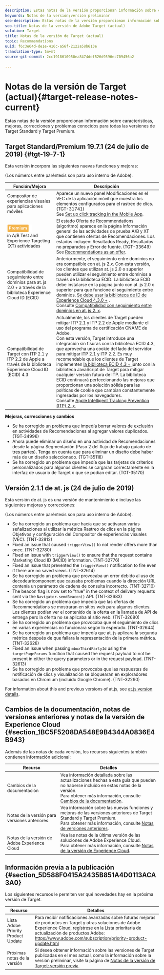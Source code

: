 ```yaml
---
description: Estas notas de la versión proporcionan información sobre características, mejoras, correcciones y problemas conocidos para todas las versiones de Target Standard y Target Premium.
keywords: Notas de la versión;versión preliminar
seo-description: Estas notas de la versión proporcionan información sobre características, mejoras, correcciones y problemas conocidos para todas las versiones de Adobe Target Standard y Target Premium.
seo-title: Notas de la versión de Adobe Target (actual)
solution: Target
title: Notas de la versión de Target (actual)
topic: Recommendations
uuid: f6c3e64d-de1e-416c-a56f-2122a58b613e
translation-type: tm+mt
source-git-commit: 2cc1918610950ea8474def526d9596ec709456a2

---
```



# Notas de la versión de Target (actual){#target-release-notes-current}

Estas notas de la versión proporcionan información sobre características, mejoras, correcciones y problemas conocidos para todas las versiones de Target Standard y Target Premium.

## Target Standard/Premium 19.7.1 (24 de julio de 2019) {#tgt-19-7-1}

Esta versión incorpora las siguientes nuevas funciones y mejoras:

(Los números entre paréntesis son para uso interno de Adobe).

| Función/Mejora | Descripción |
| --- | --- |
| Compositor de experiencias visuales para aplicaciones móviles | Aparece un nuevo panel Modificaciones en el VEC de la aplicación móvil que muestra los elementos configurados para el rastreo de clics. (TGT-31741)<br> See [Set up click tracking in the Mobile App](/help/c-target-mobile-app/c-mobile-visual-experience-composer/set-up-click-tracking-in-the-mobile-vec.md). |
| ![Premium badgerecommendations](/help/assets/premium.png)<br>in A/B Test and Experience Targeting (XT) actividades | El estado Oferta de Recommendations (algoritmo) aparece en la página Información general de las actividades de prueba A/B y XT que contienen ofertas de Recomendaciones. Los estados incluyen: Resultados Ready, Resultados no preparados y Error de fuente. (TGT-33649)<br>See [Recommendations as an offer](/help/c-recommendations/recommendations-as-an-offer.md#status). |
| Compatibilidad de seguimiento entre dominios para at. js 2.0 + a través de la biblioteca Experience Cloud ID (ECID) | Anteriormente, el seguimiento entre dominios no era compatible con at. js 2.*x*. Con esta versión, los clientes que utilizan at. js 2.0 o superior pueden utilizar el seguimiento entre dominios a través de la biblioteca ECID. La biblioteca ECID debe instalarse en la página junto con at. js 2.0 o superior para que funcione el seguimiento entre dominios. [Se debe usar la biblioteca de ID de Experience Cloud 4.3.0 +](https://marketing.adobe.com/resources/help/en_US/mcvid/mcvid-release-notes.html) .<br>Consulte [Compatibilidad con seguimiento entre dominios en at. js 2. x](/help/c-implementing-target/c-implementing-target-for-client-side-web/upgrading-from-atjs-1x-to-atjs-20.md#cross-domain). |
| Compatibilidad de Target con ITP 2.1 y ITP 2.2 de Apple a través de la biblioteca Experience Cloud ID (ECID) 4.3 | Actualmente, los clientes de Target pueden mitigar ITP 2.1 y ITP 2.2 de Apple mediante el uso del programa de certificación CNAME de Adobe.<br>Con esta versión, Target introduce una integración sin fisuras con la biblioteca ECID 4.3, que aprovecha una cookie del lado del servidor para mitigar ITP 2.1 y ITP 2.2. Es muy recomendable que los clientes de Target implementen [la biblioteca ECID 4.3 +](https://marketing.adobe.com/resources/help/en_US/mcvid/mcvid-release-notes.html) junto con la biblioteca JavaScript de Target para mitigar cualquier versión futura de ITP. La biblioteca ECID continuará perfeccionando las mejoras que proporcionan una solución sólida para las políticas de cookie que cambian constantemente ingresadas por los navegadores.<br>Consulte [Apple Intelligent Tracking Prevention (ITP) 2. x](/help/c-implementing-target/c-considerations-before-you-implement-target/c-privacy/apple-itp-2x.md). |

**Mejoras, correcciones y cambios**

* Se ha corregido un problema que impedía borrar valores de exclusión en actividades de Recomendaciones al agregar valores duplicados. (TGT-34996)
* Ahora puede eliminar un diseño en una actividad de Recomendaciones desde la página Segmentación (Paso 2 del flujo de trabajo guiado de tres partes). Tenga en cuenta que para eliminar un diseño debe haber más de un diseño seleccionado. (TGT-35118)
* Se ha corregido un problema que impedía que las tarjetas de criterios personalizados para algunos clientes se cargaran correctamente en la interfaz de usuario de Target o que se podían editar. (TGT-35170)

## Versión 2.1.1 de at. js (24 de julio de 2019)

Esta versión de at. js es una versión de mantenimiento e incluye las siguientes mejoras y correcciones:

(Los números entre paréntesis son para uso interno de Adobe).

* Se ha corregido un problema que hacía que se activaran varias señalizaciones al utilizar la métrica Rastreo de clics en la página Objetivos y configuración del Compositor de experiencias visuales (VEC). (TNT-32812)
* Fixed an issue that caused `triggerView()` to not render offers more than once. (TNT-32780)
* Fixed an issue with `triggerView()` to ensure that the request contains Marketing Cloud ID (MCID) information. (TNT-32776)
* Fixed an issue that prevented the `triggerView()` notification to fire even if there are no saved views. (TNT-32614)
* Se ha corregido un problema que provocaba un error debido al uso de decodeuricomponent que causaba problemas cuando la dirección URL contenía un parámetro de cadena de consulta incorrecto. (TNT-32710)
* The beacon flag is now set to "true" in the context of delivery requests sent via the `Navigator.sendBeacon()` API. (TNT-32683)
* Se ha corregido un problema que impedía que las ofertas de Recommendations se mostraran en sitios web para algunos clientes. Los clientes podían ver el contenido de la oferta en la llamada de API de entrega pero la oferta no se aplicaba al sitio web. (TNT-32680)
* Se ha corregido un problema que provocaba que el seguimiento de clics en varias experiencias no funcionara según lo esperado. (TNT-32644)
* Se ha corregido un problema que impedía que at. js aplicara la segunda métrica después de que fallara la representación de la primera métrica. (TNT-32628)
* Fixed an issue when passing `mboxThirdPartyId` using the `targetPageParams` function that caused the request payload to not be present in either the query parameters or in the request payload. (TNT-32613)
* Se ha corregido un problema que provocaba que las respuestas de notificación de clics y visualización se bloquearan en exploradores basados en Chromium (incluido Google Chrome). (TNT-32290)

For information about this and previous versions of at.js, see [at.js version details](/help/c-implementing-target/c-implementing-target-for-client-side-web/target-atjs-versions.md).

## Cambios de la documentación, notas de versiones anteriores y notas de la versión de Experience Cloud {#section_1BC5F5208DA548E9B4344A0836E4B943}

Además de las notas de cada versión, los recursos siguientes también contienen información adicional:

| Recurso | Detalles |
|--- |--- |
| Cambios de la documentación | Vea información detallada sobre las actualizaciones hechas a esta guía que pueden no haberse incluido en estas notas de la versión.<br>Para obtener más información, consulte [Cambios de la documentación](../r-release-notes/doc-change.md#reference_366123CF00994BACBBF9BBDF2C4D840C). |
| Notas de la versión para versiones anteriores | Vea información sobre las nuevas funciones y mejoras de las versiones anteriores de Target Standard y Target Premium.<br>Para obtener más información, consulte [Notas de versiones anteriores](../r-release-notes/release-notes-for-previous-releases.md). |
| Notas de la versión de Adobe Experience Cloud | Vea las notas de la última versión de las soluciones de Adobe Experience Cloud.<br>Para obtener más información, consulte [Notas de la versión de Experience Cloud](https://marketing.adobe.com/resources/help/en_US/whatsnew/). |

## Información previa a la publicación {#section_5D588F0415A2435B851A4D0113ACA3A0}

Los siguientes recursos le permiten ver qué novedades hay en la próxima versión de Target.

| Recurso | Detalles |
|--- |--- |
| Lista Adobe Priority Product Update | Para recibir notificaciones avanzadas sobre futuras mejoras de productos en Target y otras soluciones de Adobe Experience Cloud, regístrese en la Lista prioritaria de actualización de productos Adobe:<br>[](https://www.adobe.com/subscription/priority-product-update.html)https://www.adobe.com/subscription/priority-product-update.html |
| Próximas notas de la versión | Si desea obtener información sobre las versiones de Target publicadas en el mes actual, como la información sobre la versión preliminar, visite la página de [Notas de la versión de Target: versión previa](/help/r-release-notes/target-release-notes.md). |